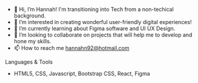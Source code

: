 - 👋 Hi, I’m Hannah! I'm transitioning into Tech from a non-techical background.
- 👀 I’m interested in creating wonderful user-friendly digital experiences!
- 🌱 I’m currently learning about Figma software and UI UX Design.
- 💞️ I’m looking to collaborate on projects that will help me to develop and hone my skills.
- 📫 How to reach me hannahn92@hotmail.com  

Languages & Tools
- HTML5, CSS, Javascript, Bootstrap CSS, React, Figma
